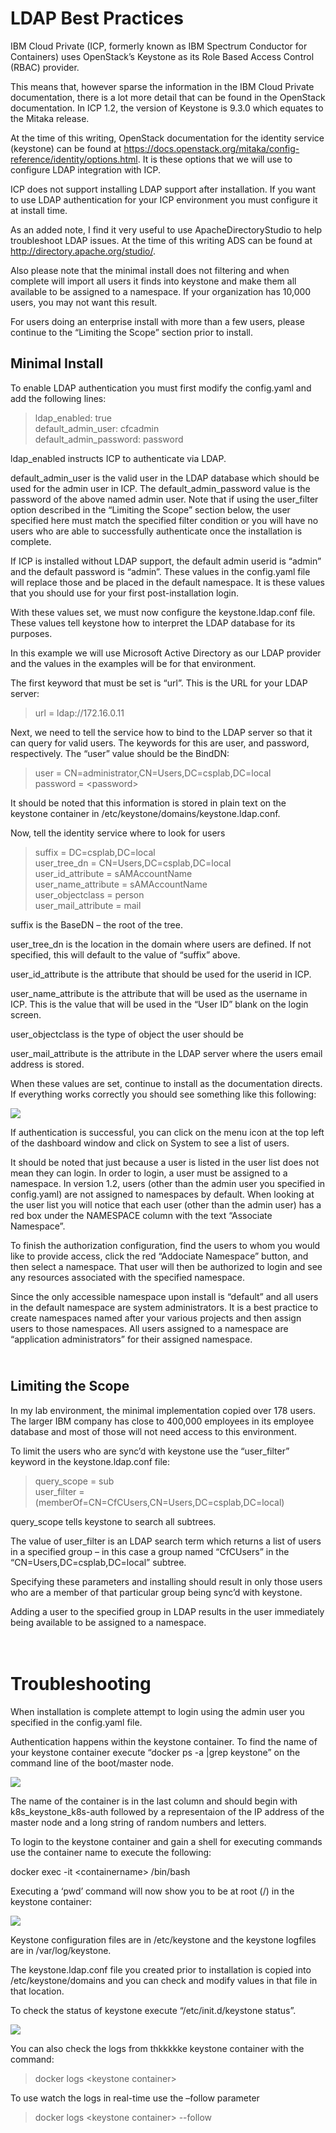 LDAP Best Practices
===================

IBM Cloud Private (ICP, formerly known as IBM Spectrum Conductor for
Containers) uses OpenStack’s Keystone as its Role Based Access Control
(RBAC) provider.

This means that, however sparse the information in the IBM Cloud Private
documentation, there is a lot more detail that can be found in the
OpenStack documentation. In ICP 1.2, the version of Keystone is 9.3.0
which equates to the Mitaka release.

At the time of this writing, OpenStack documentation for the identity
service (keystone) can be found at
<https://docs.openstack.org/mitaka/config-reference/identity/options.html>.
It is these options that we will use to configure LDAP integration with
ICP.

ICP does not support installing LDAP support after installation. If you
want to use LDAP authentication for your ICP environment you must
configure it at install time.

As an added note, I find it very useful to use ApacheDirectoryStudio to
help troubleshoot LDAP issues. At the time of this writing ADS can be
found at <http://directory.apache.org/studio/>.

Also please note that the minimal install does not filtering and when
complete will import all users it finds into keystone and make them all
available to be assigned to a namespace. If your organization has 10,000
users, you may not want this result.

For users doing an enterprise install with more than a few users, please
continue to the “Limiting the Scope” section prior to install.

Minimal Install
---------------

To enable LDAP authentication you must first modify the config.yaml and
add the following lines:

> ldap\_enabled: true\
> default\_admin\_user: cfcadmin\
> default\_admin\_password: password

ldap\_enabled instructs ICP to authenticate via LDAP.

default\_admin\_user is the valid user in the LDAP database which should
be used for the admin user in ICP. The default\_admin\_password value is
the password of the above named admin user. Note that if using the
user\_filter option described in the “Limiting the Scope” section below,
the user specified here must match the specified filter condition or you
will have no users who are able to successfully authenticate once the
installation is complete.

If ICP is installed without LDAP support, the default admin userid is
“admin” and the default password is “admin”. These values in the
config.yaml file will replace those and be placed in the default
namespace. It is these values that you should use for your first
post-installation login.

With these values set, we must now configure the keystone.ldap.conf
file. These values tell keystone how to interpret the LDAP database for
its purposes.

In this example we will use Microsoft Active Directory as our LDAP
provider and the values in the examples will be for that environment.

The first keyword that must be set is “url”. This is the URL for your
LDAP server:

> url = ldap://172.16.0.11

Next, we need to tell the service how to bind to the LDAP server so that
it can query for valid users. The keywords for this are user, and
password, respectively. The “user” value should be the BindDN:

> user = CN=administrator,CN=Users,DC=csplab,DC=local\
> password = &lt;password&gt;

It should be noted that this information is stored in plain text on the
keystone container in /etc/keystone/domains/keystone.ldap.conf.

Now, tell the identity service where to look for users

> suffix = DC=csplab,DC=local\
> user\_tree\_dn = CN=Users,DC=csplab,DC=local\
> user\_id\_attribute = sAMAccountName\
> user\_name\_attribute = sAMAccountName\
> user\_objectclass = person\
> user\_mail\_attribute = mail

suffix is the BaseDN – the root of the tree.

user\_tree\_dn is the location in the domain where users are defined. If
not specified, this will default to the value of “suffix” above.

user\_id\_attribute is the attribute that should be used for the userid
in ICP.

user\_name\_attribute is the attribute that will be used as the username
in ICP. This is the value that will be used in the “User ID” blank on
the login screen.

user\_objectclass is the type of object the user should be

user\_mail\_attribute is the attribute in the LDAP server where the
users email address is stored.

When these values are set, continue to install as the documentation
directs. If everything works correctly you should see something like
this following:

![](./media/image1.png)

If authentication is successful, you can click on the menu icon at the
top left of the dashboard window and click on System to see a list of
users.

It should be noted that just because a user is listed in the user list
does not mean they can login. In order to login, a user must be assigned
to a namespace. In version 1.2, users (other than the admin user you
specified in config.yaml) are not assigned to namespaces by default.
When looking at the user list you will notice that each user (other than
the admin user) has a red box under the NAMESPACE column with the text
“Associate Namespace”.

To finish the authorization configuration, find the users to whom you
would like to provide access, click the red “Addociate Namespace”
button, and then select a namespace. That user will then be authorized
to login and see any resources associated with the specified namespace.

Since the only accessible namespace upon install is “default” and all
users in the default namespace are system administrators. It is a best
practice to create namespaces named after your various projects and then
assign users to those namespaces. All users assigned to a namespace are
“application administrators” for their assigned namespace.

\
Limiting the Scope
------------------

In my lab environment, the minimal implementation copied over 178 users.
The larger IBM company has close to 400,000 employees in its employee
database and most of those will not need access to this environment.

To limit the users who are sync’d with keystone use the “user\_filter”
keyword in the keystone.ldap.conf file:

> query\_scope = sub\
> user\_filter = (memberOf=CN=CfCUsers,CN=Users,DC=csplab,DC=local)

query\_scope tells keystone to search all subtrees.

The value of user\_filter is an LDAP search term which returns a list of
users in a specified group – in this case a group named “CfCUsers” in
the “CN=Users,DC=csplab,DC=local” subtree.

Specifying these parameters and installing should result in only those
users who are a member of that particular group being sync’d with
keystone.

Adding a user to the specified group in LDAP results in the user
immediately being available to be assigned to a namespace.

\
Troubleshooting
===============

When installation is complete attempt to login using the admin user you
specified in the config.yaml file.

Authentication happens within the keystone container. To find the name
of your keystone container execute “docker ps -a |grep keystone” on the
command line of the boot/master node.

![](./media/image2.png)

The name of the container is in the last column and should begin with
k8s\_keystone\_k8s-auth followed by a representaion of the IP address of
the master node and a long string of random numbers and letters.

To login to the keystone container and gain a shell for executing
commands use the container name to execute the following:

docker exec -it &lt;containername&gt; /bin/bash

Executing a ‘pwd’ command will now show you to be at root (/) in the
keystone container:

![](./media/image3.png)

Keystone configuration files are in /etc/keystone and the keystone
logfiles are in /var/log/keystone.

The keystone.ldap.conf file you created prior to installation is copied
into /etc/keystone/domains and you can check and modify values in that
file in that location.

To check the status of keystone execute “/etc/init.d/keystone status”.

![](./media/image4.png)

You can also check the logs from thkkkkke keystone container with the
command:

> docker logs &lt;keystone container&gt;

To use watch the logs in real-time use the –follow parameter

> docker logs &lt;keystone container&gt; --follow
